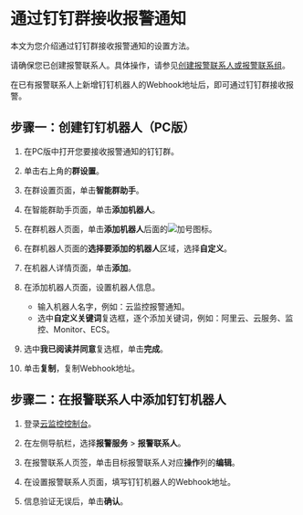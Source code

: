 # 通过钉钉群接收报警通知

本文为您介绍通过钉钉群接收报警通知的设置方法。

请确保您已创建报警联系人。具体操作，请参见[创建报警联系人或报警联系组](/intl.zh-CN/报警服务/报警联系人/创建报警联系人或报警联系组.md)。

在已有报警联系人上新增钉钉机器人的Webhook地址后，即可通过钉钉群接收报警。

## 步骤一：创建钉钉机器人（PC版）

1.  在PC版中打开您要接收报警通知的钉钉群。

2.  单击右上角的**群设置**。

3.  在群设置页面，单击**智能群助手**。

4.  在智能群助手页面，单击**添加机器人**。

5.  在群机器人页面，单击**添加机器人**后面的![加号](https://static-aliyun-doc.oss-accelerate.aliyuncs.com/assets/img/zh-CN/3636509061/p206548.png)图标。

6.  在群机器人页面的**选择要添加的机器人**区域，选择**自定义**。

7.  在机器人详情页面，单击**添加**。

8.  在添加机器人页面，设置机器人信息。

    -   输入机器人名字，例如：云监控报警通知。
    -   选中**自定义关键词**复选框，逐个添加关键词，例如：阿里云、云服务、监控、Monitor、ECS。
9.  选中**我已阅读并同意**复选框，单击**完成**。

10. 单击**复制**，复制Webhook地址。


## 步骤二：在报警联系人中添加钉钉机器人

1.  登录[云监控控制台](https://cms-intl.console.aliyun.com)。

2.  在左侧导航栏，选择**报警服务** \> **报警联系人**。

3.  在报警联系人页签，单击目标报警联系人对应**操作**列的**编辑**。

4.  在设置报警联系人页面，填写钉钉机器人的Webhook地址。

5.  信息验证无误后，单击**确认**。


